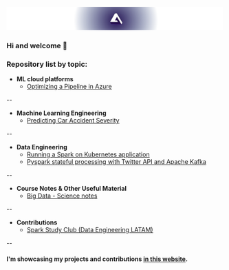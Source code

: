 [![Visit my website](assets/banner.png)](https://www.kauvinlucas.com)
### Hi and welcome 👋

### Repository list by topic:

- **ML cloud platforms**
    - [Optimizing a Pipeline in Azure](https://github.com/kauvinlucas/Optimizing-a-Pipeline-in-Azure)

--

- **Machine Learning Engineering**
    - [Predicting Car Accident Severity](https://github.com/kauvinlucas/Predicting_car_accident_severity) 


--

- **Data Engineering**
    - [Running a Spark on Kubernetes application](https://github.com/kauvinlucas/spark-kubernetes)
    - [Pyspark stateful processing with Twitter API and Apache Kafka](https://github.com/kauvinlucas/pyspark-stateful-processing-with-twitter-kafka)

--

- **Course Notes & Other Useful Material**
    - [Big Data - Science notes](https://github.com/kauvinlucas/big-data-science-notes)

--

- **Contributions**
    - [Spark Study Club (Data Engineering LATAM)](https://github.com/kauvinlucas/Spark-StudyClub)

--
#### I'm showcasing my projects and contributions [in this website](https://kauvinlucas.com).